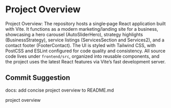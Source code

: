 # Project Overview
Project Overview:
The repository hosts a single‑page React application built with Vite. It functions as a modern marketing/landing site for a business, showcasing a hero carousel (AutoSliderHero), strategy highlights (BusinessStrategy), service listings (ServicesSection and Services2), and a contact footer (FooterContact). The UI is styled with Tailwind CSS, with PostCSS and ESLint configured for code quality and consistency. All source code lives under `frontend/src`, organized into reusable components, and the project uses the latest React features via Vite’s fast development server.

## Commit Suggestion
docs: add concise project overview to README.md

project overview
